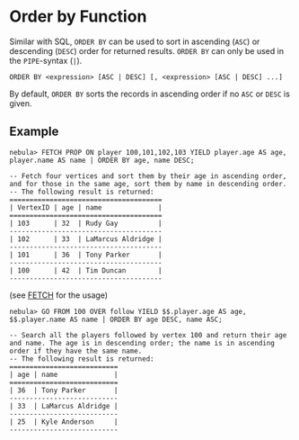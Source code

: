 # Order by Function

Similar with SQL, `ORDER BY` can be used to sort in ascending (`ASC`) or descending (`DESC`) order for returned results.
 `ORDER BY` can only be used in the `PIPE`-syntax (`|`).

```ngql
ORDER BY <expression> [ASC | DESC] [, <expression> [ASC | DESC] ...]
```

By default, `ORDER BY` sorts the records in ascending order if no `ASC` or `DESC` is given.

## Example

```ngql
nebula> FETCH PROP ON player 100,101,102,103 YIELD player.age AS age, player.name AS name | ORDER BY age, name DESC;  

-- Fetch four vertices and sort them by their age in ascending order, and for those in the same age, sort them by name in descending order.
-- The following result is returned:
======================================
| VertexID | age | name              |
======================================
| 103      | 32  | Rudy Gay          |
--------------------------------------
| 102      | 33  | LaMarcus Aldridge |
--------------------------------------
| 101      | 36  | Tony Parker       |
--------------------------------------
| 100      | 42  | Tim Duncan        |
--------------------------------------
```

(see [FETCH](../4.statement-syntax/2.data-query-and-manipulation-statements/fetch-syntax.md) for the usage)

```ngql
nebula> GO FROM 100 OVER follow YIELD $$.player.age AS age, $$.player.name AS name | ORDER BY age DESC, name ASC;

-- Search all the players followed by vertex 100 and return their age and name. The age is in descending order; the name is in ascending order if they have the same name.
-- The following result is returned:  
===========================
| age | name              |
===========================
| 36  | Tony Parker       |
---------------------------
| 33  | LaMarcus Aldridge |
---------------------------
| 25  | Kyle Anderson     |
---------------------------
```
